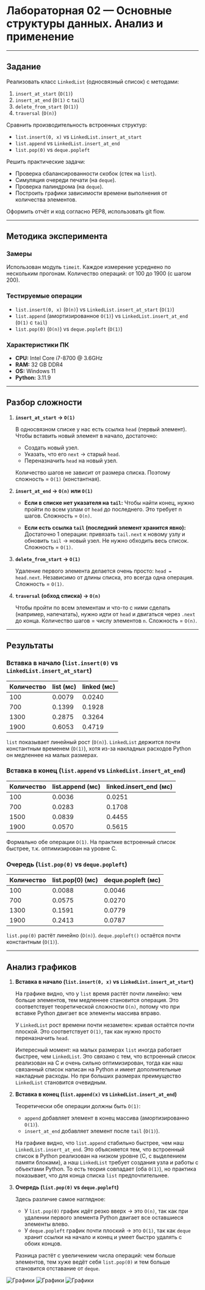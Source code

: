 # Лабораторная 02 — Основные структуры данных. Анализ и применение

---

## Задание

Реализовать класс `LinkedList` (односвязный список) с методами:

1.  `insert_at_start` (`O(1)`)
2.  `insert_at_end` (`O(1)` с `tail`)
3.  `delete_from_start` (`O(1)`)
4.  `traversal` (`O(n)`)

Сравнить производительность встроенных структур:

* `list.insert(0, x)` vs `LinkedList.insert_at_start`
* `list.append` vs `LinkedList.insert_at_end`
* `list.pop(0)` vs `deque.popleft`

Решить практические задачи:

* Проверка сбалансированности скобок (стек на `list`).
* Симуляция очереди печати (на `deque`).
* Проверка палиндрома (на `deque`).
* Построить графики зависимости времени выполнения от количества элементов.

Оформить отчёт и код согласно PEP8, использовать git flow.

---

## Методика эксперимента

### Замеры

Использован модуль `timeit`.
Каждое измерение усреднено по нескольким прогонам.
Количество операций: от 100 до 1900 (с шагом 200).

### Тестируемые операции

* `list.insert(0, x)` (`O(n)`) vs `LinkedList.insert_at_start` (`O(1)`)
* `list.append` (амортизированное `O(1)`) vs `LinkedList.insert_at_end` (`O(1)` с `tail`)
* `list.pop(0)` (`O(n)`) vs `deque.popleft` (`O(1)`)

### Характеристики ПК

* **CPU:** Intel Core i7-8700 @ 3.6GHz
* **RAM:** 32 GB DDR4
* **OS:** Windows 11
* **Python:** 3.11.9

---

## Разбор сложности

1.  **`insert_at_start` → `O(1)`**

    В односвязном списке у нас есть ссылка `head` (первый элемент). Чтобы вставить новый элемент в начало, достаточно:
    * Создать новый узел.
    * Указать, что его `next` → старый `head`.
    * Переназначить `head` на новый узел.

    Количество шагов не зависит от размера списка. Поэтому сложность = `O(1)` (константная).

2.  **`insert_at_end` → `O(n)` или `O(1)`**

    * **Если в списке нет указателя на `tail`:**
        Чтобы найти конец, нужно пройти по всем узлам от `head` до последнего. Это требует n шагов. Сложность = `O(n)`.

    * **Если есть ссылка `tail` (последний элемент хранится явно):**
        Достаточно 1 операции: привязать `tail.next` к новому узлу и обновить `tail` → новый узел. Не нужно обходить весь список. Сложность = `O(1)`.

3.  **`delete_from_start` → `O(1)`**

    Удаление первого элемента делается очень просто: `head = head.next`. Независимо от длины списка, это всегда одна операция. Сложность = `O(1)`.

4.  **`traversal` (обход списка) → `O(n)`**

    Чтобы пройти по всем элементам и что-то с ними сделать (например, напечатать), нужно идти от `head` и двигаться через `.next` до конца. Количество шагов = числу элементов `n`. Сложность = `O(n)`.

---

## Результаты

### Вставка в начало (`list.insert(0)` vs `LinkedList.insert_at_start`)

| Количество | list (мс) | linked (мс) |
| :--- | :--- | :--- |
| 100 | 0.0079 | 0.0240 |
| 700 | 0.1399 | 0.1928 |
| 1300 | 0.2875 | 0.3264 |
| 1900 | 0.6053 | 0.4719 |

`list` показывает линейный рост (`O(n)`). `LinkedList` держится почти константным временем (`O(1)`), хотя из-за накладных расходов Python он медленнее на малых размерах.

### Вставка в конец (`list.append` vs `LinkedList.insert_at_end`)

| Количество | list.append (мс) | linked.insert\_end (мс) |
| :--- | :--- | :--- |
| 100 | 0.0036 | 0.0251 |
| 700 | 0.0283 | 0.1708 |
| 1500 | 0.0839 | 0.4455 |
| 1900 | 0.0570 | 0.5615 |

Формально обе операции `O(1)`. На практике встроенный список быстрее, т.к. оптимизирован на уровне C.

### Очередь (`list.pop(0)` vs `deque.popleft`)

| Количество | list.pop(0) (мс) | deque.popleft (мс) |
| :--- | :--- | :--- |
| 100 | 0.0088 | 0.0046 |
| 700 | 0.0575 | 0.0270 |
| 1300 | 0.1591 | 0.0779 |
| 1900 | 0.2413 | 0.0787 |

`list.pop(0)` растёт линейно (`O(n)`). `deque.popleft()` остаётся почти константным (`O(1)`).

---

## Анализ графиков

1.  **Вставка в начало (`list.insert(0, x)` vs `LinkedList.insert_at_start`)**

    На графике видно, что у `list` время растёт почти линейно: чем больше элементов, тем медленнее становится операция. Это соответствует теоретической сложности `O(n)`, потому что при вставке Python двигает все элементы массива вправо.

    У `LinkedList` рост времени почти незаметен: кривая остаётся почти плоской. Это соответствует `O(1)`, так как нужно просто переназначить `head`.

    Интересный момент: на малых размерах `list` иногда работает быстрее, чем `LinkedList`. Это связано с тем, что встроенный список реализован на C и очень сильно оптимизирован, тогда как наш связанный список написан на Python и имеет дополнительные накладные расходы. Но при больших размерах преимущество `LinkedList` становится очевидным.

2.  **Вставка в конец (`list.append(x)` vs `LinkedList.insert_at_end`)**

    Теоретически обе операции должны быть `O(1)`:
    * `append` добавляет элемент в конец массива (амортизированно `O(1)`).
    * `insert_at_end` добавляет элемент после `tail` (`O(1)`).

    На графике видно, что `list.append` стабильно быстрее, чем наш `LinkedList.insert_at_end`. Это объясняется тем, что встроенный список в Python реализован на низком уровне (C, с выделением памяти блоками), а наш `LinkedList` требует создания узла и работы с объектами Python. То есть теория совпадает (оба `O(1)`), но практика показывает, что для конца списка `list` предпочтительнее.

3.  **Очередь (`list.pop(0)` vs `deque.popleft`)**

    Здесь различие самое наглядное:
    * У `list.pop(0)` график идёт резко вверх → это `O(n)`, так как при удалении первого элемента Python двигает все оставшиеся элементы влево.
    * У `deque.popleft` график почти плоский → это `O(1)`, так как `deque` хранит ссылки на начало и конец и умеет быстро удалять с обоих концов.

    Разница растёт с увеличением числа операций: чем больше элементов, тем хуже ведёт себя `list.pop(0)` и тем больше становится отставание от `deque`.

![Графики](insert_end_comparison.png)
![Графики](insertion_comparison.png)
![Графики](queue_comparison.png)